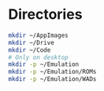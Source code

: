 # Directories

```bash
mkdir ~/AppImages
mkdir ~/Drive
mkdir ~/Code
# Only on desktop
mkdir -p ~/Emulation
mkdir -p ~/Emulation/ROMs
mkdir -p ~/Emulation/WADs
```
